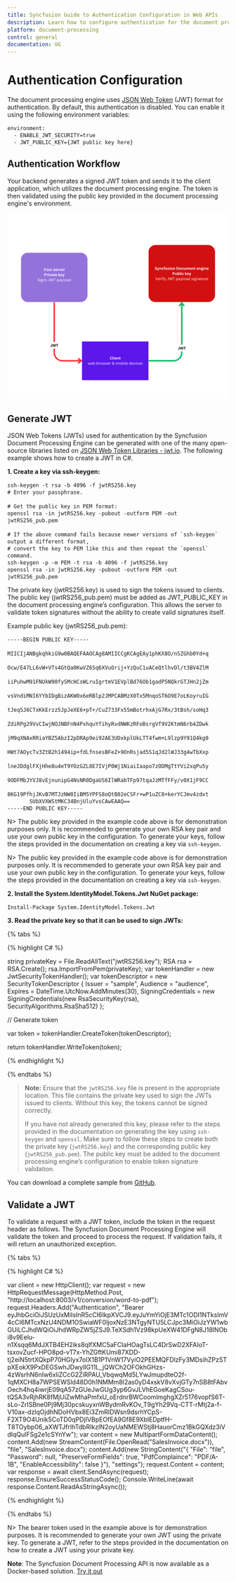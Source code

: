 ```yaml
---
title: Syncfusion Guide to Authentication Configuration in Web APIs
description: Learn how to configure authentication for the document processing engine using JSON Web Token (JWT). Enable it by setting specific environment variables.
platform: document-processing
control: general
documentation: UG
---
```

# Authentication Configuration

The document processing engine uses [JSON Web Token](https://jwt.io/) (JWT) format for authentication. By default, this authentication is disabled. You can enable it using the following environment variables:

```
environment:
  - ENABLE_JWT_SECURITY=true
  - JWT_PUBLIC_KEY={JWT public key here}
```
## Authentication Workflow

Your backend generates a signed JWT token and sends it to the client application, which utilizes the document processing engine. The token is then validated using the public key provided in the document processing engine's environment.

![Authenctication Workflow](images/authentication-flow.png)

## Generate JWT

JSON Web Tokens (JWTs) used for authentication by the Syncfusion Document Processing Engine can be generated with one of the many open-source libraries listed on [JSON Web Token Libraries - jwt.io](https://jwt.io/). The following example shows how to create a JWT in C#.

**1. Create a key via ssh-keygen:**

 ```
ssh-keygen -t rsa -b 4096 -f jwtRS256.key
# Enter your passphrase.

# Get the public key in PEM format:
openssl rsa -in jwtRS256.key -pubout -outform PEM -out jwtRS256_pub.pem

# If the above command fails because newer versions of `ssh-keygen` output a different format,
# convert the key to PEM like this and then repeat the `openssl` command.
ssh-keygen -p -m PEM -t rsa -b 4096 -f jwtRS256.key
openssl rsa -in jwtRS256.key -pubout -outform PEM -out jwtRS256_pub.pem
 ```

The private key (jwtRS256.key) is used to sign the tokens issued to clients. The public key (jwtRS256_pub.pem) must be added as JWT_PUBLIC_KEY in the document processing engine’s configuration. This allows the server to validate token signatures without the ability to create valid signatures itself.

Example public key (jwtRS256_pub.pem):

 ```
-----BEGIN PUBLIC KEY-----
        MIICIjANBgkqhkiG9w0BAQEFAAOCAg8AMIICCgKCAgEAy1phKX8O/nSZGhb0Yd+q
        Ocw/E47LL6vW+VTs4GtQa0KwVZ6Sq6XVuOrij+YzQuC1uACeQtlhvDl/t3BV4ZlM
        iiPuhwM91FNUkW90fySMcHCsWLruIgrtmV1EVplBd76Ob1gadP5NQkrGTJHn2jZm
        vsVndiMNI6YYbIDgBizAKW0x6eRBlp2JMPCABMzX0Tx5MnqoST6O9E7oLKoyruIG
        tJeq5J6CTxKkErzz5JpJeXE6+pT+/CuZ733Fx55mBotrhxAjG7Rx/3tBsh/soHq3
        ZdiRPg29VvCIwjNOJNBFnN4PxhquYfihyRvdNWKzRFoBsrgVf9V2KtmN6rb4ZDwk
        jM9qXNAxRRiaYBZ5AbzI2pDRAp9ei92AE3UDxkplUkLTT4fwm+L9lzp9Y91Q4kg0
        HWt7AOycTv3ZtB2h1494ip+fdLfnsesBFeZ+9OnRsjad5S1qJd2lWJ33g4wTbXxp
        lneJDdglFXjHhe8u4eT9YOzGZL8E7IVjP0Wj1NiaiIaapo7zODMgTtYVi2xqPu5y
        9ODFMbJYVJ8vEjnunipG4NsNR0DgaUS6IlWRabTFp97tqaJzMTfFFy/v0X1jF9CC
        8KG19PfhjJKvB7MTJzNW0IiBM5YPFS8oQtB02eCSFr+wP1uZC8+kerYCJmv4zdxt
        SUbXVXWStMKC34BnjUluYvsCAwEAAQ==
 -----END PUBLIC KEY-----
 ```
 
 N> The public key provided in the example code above is for demonstration purposes only. It is recommended to generate your own RSA key pair and use your own public key in the configuration. To generate your keys, follow the steps provided in the documentation on creating a key via `ssh-keygen`.

 N> The public key provided in the example code above is for demonstration purposes only. It is recommended to generate your own RSA key pair and use your own public key in the configuration. To generate your keys, follow the steps provided in the documentation on creating a key via `ssh-keygen`.

**2. Install the System.IdentityModel.Tokens.Jwt NuGet package:**

 ```
 Install-Package System.IdentityModel.Tokens.Jwt
 ```

**3. Read the private key so that it can be used to sign JWTs:**

{% tabs %}

{% highlight C# %}

string privateKey = File.ReadAllText("jwtRS256.key");
RSA rsa = RSA.Create();
rsa.ImportFromPem(privateKey);
var tokenHandler = new JwtSecurityTokenHandler();
var tokenDescriptor = new SecurityTokenDescriptor
{
    Issuer = "sample",
    Audience = "audience",
    Expires = DateTime.UtcNow.AddMinutes(30),
    SigningCredentials = new SigningCredentials(new RsaSecurityKey(rsa), SecurityAlgorithms.RsaSha512)
};

// Generate token

var token = tokenHandler.CreateToken(tokenDescriptor);

return tokenHandler.WriteToken(token);

{% endhighlight %}
 
{% endtabs %}

> **Note:**
> Ensure that the `jwtRS256.key` file is present in the appropriate location. This file contains the private key used to sign the JWTs issued to clients. Without this key, the tokens cannot be signed correctly. 
>
> If you have not already generated this key, please refer to the steps provided in the documentation on generating the key using `ssh-keygen` and `openssl`. Make sure to follow these steps to create both the private key (`jwtRS256.key`) and the corresponding public key (`jwtRS256_pub.pem`). The public key must be added to the document processing engine’s configuration to enable token signature validation.

You can download a complete sample from [GitHub](https://github.com/SyncfusionExamples/document-processing-apis-examples).

## Validate a JWT

To validate a request with a JWT token, include the token in the request header as follows. The Syncfusion Document Processing Engine will validate the token and proceed to process the request. If validation fails, it will return an unauthorized exception.

{% tabs %}

{% highlight C# %}

var client = new HttpClient();
var request = new HttpRequestMessage(HttpMethod.Post, "http://localhost:8003/v1/conversion/word-to-pdf");
request.Headers.Add("Authentication", "Bearer eyJhbGciOiJSUzUxMiIsInR5cCI6IkpXVCJ9.eyJuYmYiOjE3MTc1ODI1NTksImV4cCI6MTcxNzU4NDM1OSwiaWF0IjoxNzE3NTgyNTU5LCJpc3MiOiJzYW1wbGUiLCJhdWQiOiJhdWRpZW5jZSJ9.TeXSdh1Vz98kpUeXW41DFgN8J18INObi8v9Eelu-n1Xsqq6MdJXTB4EH2iks8qlfXMC5aFCIaHOagTsLC4DrSwD2XFAIoT-tsxovZucf-HPO8pd-vT7x-YhZGftKUmi87XDD-tj2eiN5trtXQkpP70HGlyx7oIX1B1P1VnW17VyiO2PEEMQFDlzFy3MDsihZPzSTpXEokX9PxDEGSwhJDwylIG11L_jQWCh2OFOkhGHzs-4zWsrhN6nIw6xliZCcG2ZiRPAU_VbqwqMd5LYwJmupdteO2f-1qMXCH8a7WPSEWSld48D0h1NMMm8l2as0yD4xskV8vXvjGTy7nSB8tFAbvOech4hq4iwrjE09qA57zGUeJwGUg3yp6GvJLVhEGoeKagCSou-tQSA3vRjhRK8fMjUiZwMhaPmfxU_oErdnrBWCoomlmghgXZr5176vopfS6T-sLo-ZrISBne0Pj9Mj30pcskuyxnWBydmRvKOv_T9gYh29Vq-CTT-rMtj2a-f-V10ax-dzlqOjdhNDoHVbx8Ei3ZmRIDWsn9dsrhYCpS-F2XT9O4Unik5CoTD0qPDjIVBpEOfEA9Gf8E9XblEDptfH-T8TOybp06_aXWTJfrIhTdbRIkzIN2oyUaNMEWStj8HauorCmz1BkGQXdz3iVdlqQulFSg2e1cSYnYw");
var content = new MultipartFormDataContent();
content.Add(new StreamContent(File.OpenRead("SalesInvoice.docx")), "file", "SalesInvoice.docx");
content.Add(new StringContent("{
  \"File\": \"file\",
  \"Password\": null,
  \"PreserveFormFields\": true,
  \"PdfComplaince\": \"PDF/A-1B\",
  \"EnableAccessibility\": false
}"), "settings");
request.Content = content;
var response = await client.SendAsync(request);
response.EnsureSuccessStatusCode();
Console.WriteLine(await response.Content.ReadAsStringAsync());

{% endhighlight %}
 
{% endtabs %}

 N> The bearer token used in the example above is for demonstration purposes. It is recommended to generate your own JWT using the private key. To generate a JWT, refer to the steps provided in the documentation on how to create a JWT using your private key.


 **Note**: The Syncfusion Document Processing API is now available as a Docker-based solution. [Try it out](https://hub.docker.com/r/syncfusion/document-processing-apis)
